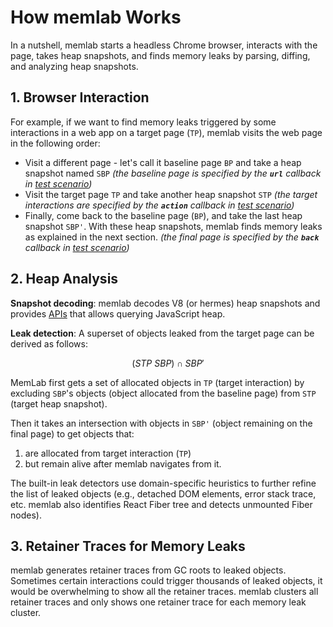 # How memlab Works

In a nutshell, memlab starts a headless Chrome browser, interacts with the page,
takes heap snapshots, and finds memory leaks by parsing, diffing, and analyzing
heap snapshots.

## 1. Browser Interaction
For example, if we want to find memory leaks triggered by some interactions
in a web app on a target page (`TP`), memlab visits the web page in the
following order:
 * Visit a different page - let's call it baseline page `BP` and take a
   heap snapshot named `SBP`
   *(the baseline page is specified by the **`url`**
   callback in [test scenario](api/interfaces/core_src.IScenario.md))*
 * Visit the target page `TP` and take another heap snapshot `STP`
   *(the target interactions are specified by the **`action`**
   callback in [test scenario](api/interfaces/core_src.IScenario.md))*
 * Finally, come back to the baseline page (`BP`), and take the last
   heap snapshot `SBP'`. With these heap snapshots, memlab finds memory
   leaks as explained in the next section.
   *(the final page is specified by the **`back`**
   callback in [test scenario](api/interfaces/core_src.IScenario.md))*

## 2. Heap Analysis

**Snapshot decoding**: memlab decodes V8 (or hermes) heap snapshots and
provides [APIs](./api/interfaces/core_src.IHeapSnapshot.md) that allows
querying JavaScript heap.

**Leak detection**: A superset of objects leaked from the target page can
be derived as follows:

```math
(STP \ SBP) ∩ SBP'
```

MemLab first gets a set of allocated objects in `TP` (target interaction)
by excluding `SBP`'s objects (object allocated from the baseline page)
from `STP` (target heap snapshot).

Then it takes an intersection with objects in `SBP'` (object remaining on the
final page) to get objects that:

 1. are allocated from target interaction (`TP`)
 2. but remain alive after memlab navigates from it.

The built-in leak detectors use domain-specific heuristics to further refine
the list of leaked objects (e.g., detached DOM elements, error stack trace, etc.
memlab also identifies React Fiber tree and detects unmounted Fiber nodes).

## 3. Retainer Traces for Memory Leaks

memlab generates retainer traces from GC roots to leaked objects. Sometimes
certain interactions could trigger thousands of leaked objects, it would be
overwhelming to show all the retainer traces. memlab clusters all retainer
traces and only shows one retainer trace for each memory leak cluster.
